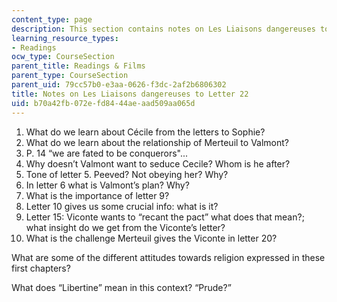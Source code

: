 ```yaml
---
content_type: page
description: This section contains notes on Les Liaisons dangereuses to Letter 22
learning_resource_types:
- Readings
ocw_type: CourseSection
parent_title: Readings & Films
parent_type: CourseSection
parent_uid: 79cc57b0-e3aa-0626-f3dc-2af2b6806302
title: Notes on Les Liaisons dangereuses to Letter 22
uid: b70a42fb-072e-fd84-44ae-aad509aa065d
---
```


1.  What do we learn about Cécile from the letters to Sophie?
2.  What do we learn about the relationship of Merteuil to Valmont?
3.  P. 14 “we are fated to be conquerors"...
4.  Why doesn’t Valmont want to seduce Cecile? Whom is he after?
5.  Tone of letter 5. Peeved? Not obeying her? Why?
6.  In letter 6 what is Valmont’s plan? Why?
7.  What is the importance of letter 9?
8.  Letter 10 gives us some crucial info: what is it?
9.  Letter 15: Viconte wants to “recant the pact” what does that mean?; what insight do we get from the Viconte’s letter?
10.  What is the challenge Merteuil gives the Viconte in letter 20?

What are some of the different attitudes towards religion expressed in these first chapters?

What does “Libertine” mean in this context? “Prude?”